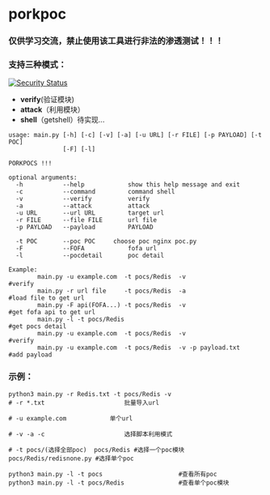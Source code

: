 # porkpoc
### 仅供学习交流，禁止使用该工具进行非法的渗透测试！！！
### 支持三种模式：
[![Security Status](https://www.murphysec.com/platform3/v3/badge/1617768457576165376.svg?t=1)](https://www.murphysec.com/accept?code=f76cf2003ea507fcf1fe2c501ef067b4&type=1&from=2&t=2)
- **verify**(验证模块)
- **attack**（利用模块）
- **shell**（getshell）待实现...

```                                                            
usage: main.py [-h] [-c] [-v] [-a] [-u URL] [-r FILE] [-p PAYLOAD] [-t POC]
               [-F] [-l]

PORKPOCS !!!

optional arguments:
  -h           --help            show this help message and exit
  -c           --command         command shell
  -v           --verify          verify
  -a           --attack          attack
  -u URL       --url URL         target url
  -r FILE      --file FILE       url file
  -p PAYLOAD   --payload         PAYLOAD
  
  -t POC       --poc POC     choose poc nginx poc.py
  -F           --FOFA            fofa url
  -l           --pocdetail       poc detail

Example:
        main.py -u example.com  -t pocs/Redis  -v                            #verify
        main.py -r url file     -t pocs/Redis  -a                            #load file to get url
        main.py -F api(FOFA...) -t pocs/Redis  -v                            #get fofa api to get url
        main.py -l -t pocs/Redis                                             #get pocs detail
        main.py -u example.com  -t pocs/Redis  -v                            #verify
        main.py -u example.com  -t pocs/Redis  -v -p payload.txt             #add payload
```

### 示例：

```
python3 main.py -r Redis.txt -t pocs/Redis -v
# -r *.txt 					    批量导入url

# -u example.com   			单个url

# -v -a -c 					    选择脚本利用模式

# -t pocs/(选择全部poc)  pocs/Redis #选择一个poc模块 pocs/Redis/redisnone.py #选择单个poc

python3 main.py -l -t pocs                     #查看所有poc
python3 main.py -l -t pocs/Redis               #查看单个poc模块
```

